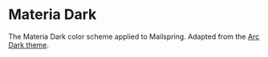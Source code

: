 # Materia Dark

The Materia Dark color scheme applied to Mailspring. Adapted from the [Arc Dark theme](https://github.com/mjohnson8165/mailspring-arc-dark).